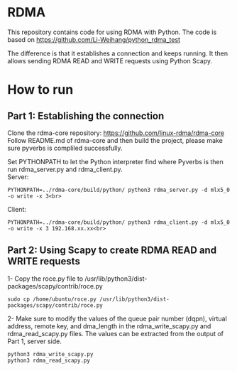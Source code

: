 # RDMA
This repository contains code for using RDMA with Python. The code is based on https://github.com/Li-Weihang/python_rdma_test

The difference is that it establishes a connection and keeps running. It then allows sending RDMA READ and WRITE requests using Python Scapy.

# How to run

## Part 1: Establishing the connection
Clone the rdma-core repository: https://github.com/linux-rdma/rdma-core <br>
Follow README.md of rdma-core and then build the project, please make sure pyverbs is compliled successfully. <br>

Set PYTHONPATH to let the Python interpreter find where Pyverbs is then run rdma_server.py and rdma_client.py.<br>
Server:<br>
```
PYTHONPATH=../rdma-core/build/python/ python3 rdma_server.py -d mlx5_0 -o write -x 3<br>
```
Client:<br>
```
PYTHONPATH=../rdma-core/build/python/ python3 rdma_client.py -d mlx5_0 -o write -x 3 192.168.xx.xx<br>
```
## Part 2: Using Scapy to create RDMA READ and WRITE requests
1- Copy the roce.py file to /usr/lib/python3/dist-packages/scapy/contrib/roce.py <br>
```
sudo cp /home/ubuntu/roce.py /usr/lib/python3/dist-packages/scapy/contrib/roce.py
```
2- Make sure to modify the values of the queue pair number (dqpn), virtual address, remote key, and dma_length in the rdma_write_scapy.py and rdma_read_scapy.py files. The values can be extracted from the output of Part 1, server side.<br>
```
python3 rdma_write_scapy.py
python3 rdma_read_scapy.py
```
